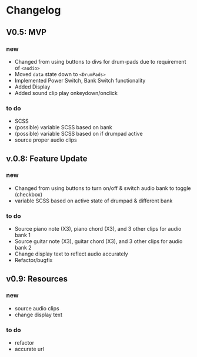 # Changelog

## V0.5: MVP
### new
 * Changed from using buttons to divs for drum-pads due to requirement of `<audio>`
 * Moved `data` state down to `<DrumPads>`
 * Implemented Power Switch, Bank Switch functionality
 * Added Display
 * Added sound clip play onkeydown/onclick

### to do
 * SCSS
 * (possible) variable SCSS based on bank
 * (possible) variable SCSS based on if drumpad active
 * source proper audio clips

## v.0.8: Feature Update
### new
 * Changed from using buttons to turn on/off & switch audio bank to toggle (checkbox)
 * variable SCSS based on active state of drumpad & different bank

### to do
 * Source piano note (X3), piano chord (X3), and 3 other clips for audio bank 1
 * Source guitar note (X3), guitar chord (X3), and 3 other clips for audio bank 2
 * Change display text to reflect audio accurately
 * Refactor/bugfix

## v0.9: Resources
### new
  * source audio clips
  * change display text

### to do
 * refactor
 * accurate url